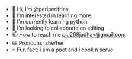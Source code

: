 - 👋 Hi, I’m @periperifries
- 👀 I’m interested in learning more
- 🌱 I’m currently learning python
- 💞️ I’m looking to collaborate on editing
- 📫 How to reach me piu268jadhav@gmail.com
- 😄 Pronouns: she/her
- ⚡ Fun fact: i am a poet and i cook n serve

<!---
periperifries/periperifries is a ✨ special ✨ repository because its `README.md` (this file) appears on your GitHub profile.
You can click the Preview link to take a look at your changes.
--->
